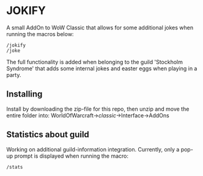 # JOKIFY

A small AddOn to WoW Classic that allows for some additional jokes when running the macros below:

```
/jokify
/joke
```

The full functionality is added when belonging to the guild 'Stockholm Syndrome' that adds some internal jokes and easter eggs when playing in a party. 

## Installing

Install by downloading the zip-file for this repo, then unzip and move the entire folder into: 
WorldOfWarcraft->_classic_->Interface->AddOns

## Statistics about guild

Working on additional guild-information integration. Currently, only a pop-up prompt is displayed when running the macro:

```
/stats
```
